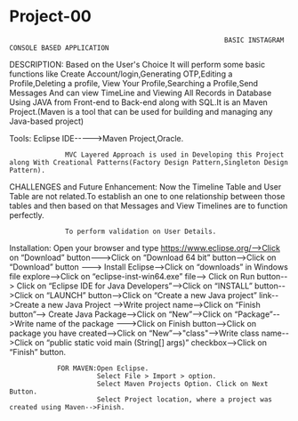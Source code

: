 # Project-00


                                                          BASIC INSTAGRAM CONSOLE BASED APPLICATION 
      
 DESCRIPTION:     Based on the User's Choice It will perform some basic functions like Create Account/login,Generating OTP,Editing a Profile,Deleting a profile,
                  View Your Profile,Searching a Profile,Send Messages And can view TimeLine and Viewing All Records in Database Using JAVA from 
                  Front-end to Back-end along with SQL.It is an Maven Project.(Maven is a tool that can be used for building and managing any Java-based project)
                  
  Tools:           Eclipse IDE----->Maven Project,Oracle.
  
                  MVC Layered Approach is used in Developing this Project along With Creational Patterns(Factory Design Pattern,Singleton Design Pattern).
                  
  CHALLENGES and Future Enhancement:
                  Now the Timeline Table and User Table are not related.To establish an one to one relationship between those tables and then based on that
                  Messages and View Timelines are to function perfectly.
        
                  To perform validation on User Details.
                  
                  
  Installation:
                Open your browser and type https://www.eclipse.org/-->Click on “Download” button--->Click on “Download 64 bit” button-->Click on “Download” button
                 ---> Install Eclipse-->Click on “downloads” in Windows file explore-->Click on “eclipse-inst-win64.exe” file--> Click on Run button--> Click on “Eclipse IDE
                 for Java Developers”-->Click on “INSTALL” button-->Click on “LAUNCH” button-->Click on “Create a new Java project” link-->Create a new Java Project
                 -->Write project name-->Click on “Finish button”--> Create Java Package-->Click on “New”-->Click on “Package”-->Write name of the package
                --->Click on Finish button-->Click on package you have created-->Click on “New”-->"class"-->Write class name-->Click on 
                “public static void main (String[] args)” checkbox-->Click on “Finish” button.
                
                FOR MAVEN:Open Eclipse.
                          Select File > Import > option.
                          Select Maven Projects Option. Click on Next Button.
                          Select Project location, where a project was created using Maven-->Finish.
                          

                  
                  

